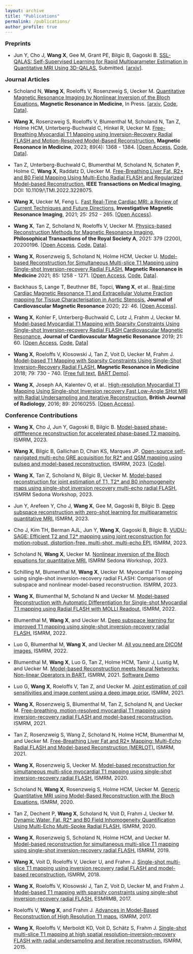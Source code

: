```yaml
---
layout: archive
title: "Publications"
permalink: /publications/
author_profile: true
---
```


<!-- {% if author.googlescholar %} -->

<!-- {% endif %} -->

<style type="text/css">
  body{
  font-size: 12pt;
}
</style>
<!-- You can also find my articles on <u><a href="{{[author.googlescholar](https://scholar.google.de/citations?user=99FdJPgAAAAJ&hl=en)}}">my Google Scholar profile</a>.</u> -->


**<font size="4.5"> Preprints </font>**

* Jun Y, Cho J, **Wang X**, Gee M, Grant PE, Bilgic B, Gagoski B. [SSL-QALAS: Self-Supervised Learning for Rapid Multiparameter Estimation in Quantitative MRI Using 3D-QALAS.](https://arxiv.org/abs/2302.14240) Submitted. [[arxiv](https://arxiv.org/abs/2302.14240)]. 

**<font size="4.5"> Journal Articles </font>**

* Scholand N, **Wang X**, Roeloffs V, Rosenzweig S, Uecker M. [Quantitative Magnetic Resonance Imaging by Nonlinear Inversion of the Bloch Equations.](https://arxiv.org/abs/2209.08027) **Magnetic Resonance in Medicine**, In Press. [[arxiv](https://arxiv.org/abs/2209.08027), [Code](https://github.com/mrirecon/bloch-moba), [Data](https://zenodo.org/record/6992763)]. 

  <!-- **Keywords:** model-based reconstruction; sensitivity analysis; state-transition matrix; nonlinear inversion; Bloch equations; quantitative MRI -->
  
* **Wang X**, Rosenzweig S, Roeloffs V, Blumenthal M, Scholand N, Tan Z, Holme HCM, Unterberg-Buchwald C, Hinkel R, Uecker M. [Free-Breathing Myocardial T1 Mapping using Inversion-Recovery Radial FLASH and Motion-Resolved Model-Based Reconstruction.](https://onlinelibrary.wiley.com/doi/full/10.1002/mrm.29521) **Magnetic Resonance in Medicine**, 2023; 89(4): 1368 - 1384. [[Open Access](https://onlinelibrary.wiley.com/doi/full/10.1002/mrm.29521), [Code](https://github.com/mrirecon/motion-resolved-myocardial-T1-mapping), [Data](https://doi.org/10.5281/zenodo.5707688)]. 
  
  <!-- **Keywords:** free-breathing myocardial T1 mapping; self-gating; motion-resolved model-based reconstruction; radial FLASH -->

* Tan Z, Unterberg-Buchwald C, Blumenthal M, Scholand N, Schaten P, Holme C, **Wang X**, Raddatz D, Uecker M. [Free-Breathing Liver Fat, R2* and B0 Field Mapping Using Multi-Echo Radial FLASH and Regularized Model-based Reconstruction.](https://ieeexplore.ieee.org/abstract/document/9978665) **IEEE Transactions on Medical Imaging**, DOI: 10.1109/\\TMI.2022.3228075. 
  
  <!-- **Keywords:** calibration-less compressed sensing parallel imaging; model-based reconstruction; multi-echo radial sampling; R2* mapping; water/fat separation -->
 
  <!-- * a robust self-gating technique extracting respiratory motion signal from contrast-weighted data acquisition;  -->
  <!-- * a calibrationless nonlinear model-based reconstruction for motion-resolved quantitative cardiovascular MR imaging.  -->
* **Wang X**, Uecker M, Feng L. [Fast Real-Time Cardiac MRI: a Review of Current Techniques and Future Directions.](https://www.i-mri.org/DOIx.php?id=10.13104/imri.2021.25.4.252) **Investigative Magnetic Resonance Imaging**, 2021; 25: 252 - 265. [[Open Access](https://www.i-mri.org/DOIx.php?id=10.13104/imri.2021.25.4.252)].
  
  <!-- **Keywords:** Real-time cardiac MRI, GRAPPA, Iterative SENSE, NLINV, Non-Cartesian, Motion-resolved image reconstruction -->

* **Wang X**, Tan Z, Scholand N, Roeloffs V, Uecker M. [Physics-based Reconstruction Methods for Magnetic Resonance Imaging.](https://royalsocietypublishing.org/doi/10.1098/rsta.2020.0196) **Philosophical Transactions of the Royal Society A**, 2021: 379 (2200), 20200196. [[Open Access](https://royalsocietypublishing.org/doi/10.1098/rsta.2020.0196), [Code](https://github.com/mrirecon/physics-recon), [Data](https://zenodo.org/record/4381986)]. 
  
  <!-- **Keywords:** magnetic resonance imaging; model-based reconstruction; inverse problems -->

* **Wang X**, Rosenzweig S, Scholand N, Holme HCM, Uecker U. [Model-based Reconstruction for Simultaneous Multi-slice T1 Mapping using Single-shot Inversion-recovery Radial FLASH.](https://onlinelibrary.wiley.com/doi/10.1002/mrm.28497) **Magnetic Resonance in Medicine** 2021; 85: 1258 - 1271. [[Open Access](https://onlinelibrary.wiley.com/doi/10.1002/mrm.28497), [Code](https://github.com/mrirecon/sms-T1-mapping), [Data](https://zenodo.org/record/3969809)]. 
  
  <!-- **Keywords:** T1 mapping; model-based reconstruction; radial FLASH; simultaneous multi-slice -->

* Backhaus S, Lange T, Beuthner BE, Topci, **Wang X**, et al.. [Real-time Cardiac Magnetic Resonance T1 and Extracellular Volume Fraction mapping for Tissue Characterisation in Aortic Stenosis.](https://jcmr-online.biomedcentral.com/articles/10.1186/s12968-020-00632-0) **Journal of Cardiovascular Magnetic Resonance** 2020; 22: 46. [[Open Access](https://jcmr-online.biomedcentral.com/articles/10.1186/s12968-020-00632-0)]. 
  
  <!-- **Keywords:** Real-Time; T1 mapping; aortic stenosis; transfemoral aortic valve replacement; tissue characterisation -->

* **Wang X**, Kohler F, Unterberg-Buchwald C, Lotz J, Frahm J, Uecker M. [Model-based Myocardial T1 Mapping with Sparsity Constraints Using Single-shot Inversion-recovery Radial FLASH Cardiovascular Magnetic Resonance.](https://jcmr-online.biomedcentral.com/articles/10.1186/s12968-019-0570-3) **Journal of Cardiovascular Magnetic Resonance** 2019; 21: 60. [[Open Access](https://jcmr-online.biomedcentral.com/articles/10.1186/s12968-019-0570-3), [Code](https://github.com/mrirecon/myocardial-t1-mapping), [Data](https://zenodo.org/record/3362387)]
  
  <!-- **Keywords:** model-based reconstruction; myocardial T1 mapping; sparsity constraints; radial FLASH -->

* **Wang X**, Roeloffs V, Klosowski J, Tan Z, Voit D, Uecker M, Frahm J. [Model-based T1 Mapping with Sparsity Constraints Using Single-Shot Inversion-Recovery Radial FLASH.](https://onlinelibrary.wiley.com/doi/full/10.1002/mrm.26726) **Magnetic Resonance in Medicine**  2018; 79: 730 - 740. [[Free full text](https://onlinelibrary.wiley.com/doi/full/10.1002/mrm.26726), [BART Demo](https://github.com/mrirecon/bart-workshop/blob/master/ismrm2021/model_based/bart_moba.ipynb)]. 
  
  <!-- **Keywords:** model-based reconstruction; sparsity constraint; Look-Locker; T1 mapping; parallel imaging -->


* **Wang X**, Joseph AA, Kalentev O, et al.. [High-resolution Myocardial T1 Mapping Using Single-shot Inversion recovery Fast Low-Angle SHot MRI with Radial Undersampling and Iterative Reconstruction.](https://www.birpublications.org/doi/full/10.1259/bjr.20160255) **British Journal of Radiology**, 2016; 89: 20160255. [[Open Access](https://www.birpublications.org/doi/full/10.1259/bjr.20160255)]. 
  
  <!-- **Keywords:** iterative reconstruction; radial undersampling; myocardial T1 mapping; FLASH -->

**<font size="4.5"> Conference Contributions </font>**

* **Wang X**, Cho J, Jun Y, Gagoski B, Bilgic B. [Model-based phase-difffference reconstruction for accelerated phase-based T2 mapping.](https://martinos.org/~berkin/Wang_Xiaoqing_Model_Based_Phase.pdf) ISMRM, 2023.

* **Wang X**, Bilgic B, Gallichan D, Chan KS, Marques JP. [Open-source self-navigated multi-echo GRE acquisition for R2* and QSM mapping using pulseq and model-based reconstruction.](https://martinos.org/~berkin/Wang_Xiaoqing_Open.pdf) ISMRM, 2023. [[Code](https://github.com/berkinbilgic/pulseq_qsm)]. 

* **Wang X**, Tan Z, Scholand N, Bilgic B, Uecker M. [Model-based reconstruction for joint estimation of T1, T2* and B0 inhomogeneity maps using single-shot inversion recovery multi-echo radial FLASH.](https://martinos.org/~berkin/Wang_Xiaoqing_Model_Based_Reconstruction.pdf) ISMRM Sedona Workshop, 2023.

* Jun Y, Arefeen Y, Cho J, **Wang X**, Gee M, Gagoski B, Bilgic B. [Deep subspace reconstruction with zero-shot learning for multiparametric quantitative MRI.](https://martinos.org/~berkin/Jun.pdf) ISMRM, 2023.

* Cho J, Kim TH, Berman AJL, Jun Y, **Wang X**, Gagoski B, Bilgic B. [VUDU-SAGE: Efficient T2 and T2* mapping using joint reconstruction for motion-robust, distortion-free, multi-shot, multi-echo EPI.](https://martinos.org/~berkin/Cho.pdf) ISMRM, 2023. 

* Scholand N, **Wang X**, Uecker M. [Nonlinear inversion of the Bloch equations for quantitative MRI.](https://arxiv.org/abs/2302.14240) ISMRM Sedona Workshop, 2023. 

* Schilling M, Blumenthal M, **Wang X**, Uecker M. Myocardial T1 mapping using single-shot inversion-recovery radial FLASH: Comparison of subspace and nonlinear
model-based reconstruction. ISMRM, 2023. 

* **Wang X**, Blumenthal M, Scholand N and Uecker M. [Model-based Reconstruction with Automatic Differentiation for Single-shot Myocardial T1 mapping using Radial FLASH with MOLLI Readout.](https://cds.ismrm.org/protected/22MPresentations/abstracts/1111.html) ISMRM, 2022.

* Blumenthal M, **Wang X**, and Uecker M. [Deep subspace learning for improved T1 mapping using single-shot inversion-recovery radial FLASH.](https://submissions.mirasmart.com/ISMRM2022/itinerary/Files/PDFFiles/0241.html) ISMRM, 2022.

* Luo G, Blumenthal M, **Wang X**, and Uecker M. [All you need are DICOM images.](https://submissions.mirasmart.com/ISMRM2022/itinerary/Files/PDFFiles/1510.html) ISMRM, 2022.

* Blumenthal M, **Wang X**, Luo G, Tan Z, Holme HCM, Tamir J, Lustig M, and Uecker M. [Model-based Reconstruction meets Neural Networks: Non-linear Operators in BART.](https://mrirecon.github.io/bart/ismrm21.html) ISMRM, 2021. [Software Demo](https://mrirecon.github.io/bart/ismrm21.html)

* Luo G, **Wang X**, Roeloffs V, Tan Z, and Uecker M. [Joint estimation of coil sensitivities and image content using a deep image prior.](https://cds.ismrm.org/protected/21MPresentations/abstracts/0280.html) ISMRM, 2021. 

* **Wang X**, Rosenzweig S, Blumenthal M, Tan Z, Scholand N, and Uecker M. [Free-breathing, motion-resolved myocardial T1 mapping using inversion-recovery radial FLASH and model-based reconstruction.](https://cds.ismrm.org/protected/21MPresentations/abstracts/3598.html) ISMRM, 2021. 

* Tan Z, Rosenzweig S, Wang Z, Scholand N, Holme HCM, Blumenthal M, and Uecker M. [Free-Breathing Liver Fat and R2* Mapping: Multi-Echo Radial FLASH and Model-based Reconstruction (MERLOT).](https://cds.ismrm.org/protected/21MPresentations/abstracts/0753.html) ISMRM, 2021. 

* **Wang X**, Rosenzweig S, Uecker M. [Model-based reconstruction for simultaneous multi-slice myocardial T1 mapping using single-shot inversion-recovery radial FLASH.](https://cds.ismrm.org/protected/20MProceedings/PDFfiles/2046.html) ISMRM, 2020. 

* Scholand N, **Wang X**, Rosenzweig S, Holme HCM, Uecker M. [Generic Quantitative MRI using Model-Based Reconstruction with the Bloch Equations.](https://cds.ismrm.org/protected/20MProceedings/PDFfiles/0885.html) ISMRM, 2020. 

* Tan Z, Dechent P, **Wang X**, Scholand N, Voit D, Frahm J, Uecker M. [Dynamic Water, Fat, R2* and B0 Field Inhomogeneity Quantification Using Multi-Echo Multi-Spoke Radial FLASH.](https://cds.ismrm.org/protected/20MProceedings/PDFfiles/1019.html) ISMRM, 2020. 

* **Wang X**, Rosenzweig S, Scholand N, Holme HCM, and Uecker M. [Model-based reconstruction for simultaneous multi-slice T1 mapping using single-shot inversion-recovery radial FLASH.](https://cds.ismrm.org/protected/19MProceedings/PDFfiles/0314.html) ISMRM, 2019.

* **Wang X**, Voit D, Roeloffs V, Uecker U, and Frahm J. [Single-shot multi-slice T1 mapping using inversion recovery radial FLASH and model-based reconstruction.](https://www.hindawi.com/journals/cmmm/2018/2560964/) ISMRM, 2018.

* **Wang X**, Roeloffs V, Klosowski J, Tan Z, Voit D, Uecker M, and Frahm J. [Model-based T1 mapping with sparsity constraints using single-shot inversion-recovery radial FLASH.](https://onlinelibrary.wiley.com/doi/10.1002/mrm.26726) ESMRMB, 2017.

* Roeloffs V, **Wang X**, and Frahm J. [Advances in Model-Based Reconstruction of High Resolution T1 maps.](https://cds.ismrm.org/protected/16MProceedings/PDFfiles/4236.html) ISMRM, 2017.

* **Wang X**, Roeloffs V, Merboldt KD, Voit D, Schätz S, Frahm J. [Single-shot multi-slice T1 mapping at high spatial resolution–inversion-recovery FLASH with radial undersampling and iterative reconstruction.](https://cds.ismrm.org/protected/15MProceedings/PDFfiles/1670.pdf) ISMRM, 2015.